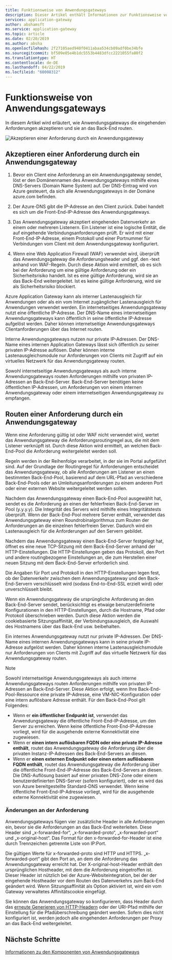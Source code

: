 ```yaml
---
title: Funktionsweise von Anwendungsgateways
description: Dieser Artikel enthält Informationen zur Funktionsweise von Anwendungsgateways.
services: application-gateway
author: abshamsft
ms.service: application-gateway
ms.topic: article
ms.date: 02/20/2019
ms.author: absha
ms.openlocfilehash: 2f27105aed940f0411abaa534cb09adf0be34bfe
ms.sourcegitcommit: bf509e05e4b1dc5553b4483dfcc2221055fa80f2
ms.translationtype: HT
ms.contentlocale: de-DE
ms.lasthandoff: 04/22/2019
ms.locfileid: "60008312"
---
```

# <a name="how-an-application-gateway-works"></a>Funktionsweise von Anwendungsgateways

In diesem Artikel wird erläutert, wie Anwendungsgateways die eingehenden Anforderungen akzeptieren und sie an das Back-End routen.

![Akzeptieren einer Anforderung durch ein Anwendungsgateway](./media/how-application-gateway-works/how-application-gateway-works.png)

## <a name="how-an-application-gateway-accepts-a-request"></a>Akzeptieren einer Anforderung durch ein Anwendungsgateway

1. Bevor ein Client eine Anforderung an ein Anwendungsgateway sendet, löst er den Domänennamen des Anwendungsgateways mithilfe eines DNS-Servers (Domain Name System) auf. Der DNS-Eintrag wird von Azure gesteuert, da sich alle Anwendungsgateways in der Domäne azure.com befinden.

2. Der Azure-DNS gibt die IP-Adresse an den Client zurück. Dabei handelt es sich um die Front-End-IP-Adresse des Anwendungsgateways.

3. Das Anwendungsgateway akzeptiert eingehenden Datenverkehr an einem oder mehreren Listenern. Ein Listener ist eine logische Entität, die auf eingehende Verbindungsanforderungen prüft. Er wird mit einer Front-End-IP-Adresse, einem Protokoll und einer Portnummer für Verbindungen vom Client mit dem Anwendungsgateway konfiguriert.

4. Wenn eine Web Application Firewall (WAF) verwendet wird, überprüft das Anwendungsgateway die Anforderungsheader und ggf. den -text anhand von WAF-Regeln. Durch diese Aktion wird ermittelt, ob es sich bei der Anforderung um eine gültige Anforderung oder ein Sicherheitsrisiko handelt. Ist es eine gültige Anforderung, wird sie an das Back-End weitergeleitet. Ist es keine gültige Anforderung, wird sie als Sicherheitsrisiko blockiert.

Azure Application Gateway kann als interner Lastenausgleich für Anwendungen oder als ein vom Internet zugänglicher Lastenausgleich für Anwendungen verwendet werden. Ein internetseitiges Anwendungsgateway nutzt eine öffentliche IP-Adresse. Der DNS-Name eines internetseitigen Anwendungsgateways kann öffentlich in seine öffentliche IP-Adresse aufgelöst werden. Daher können internetseitige Anwendungsgateways Clientanforderungen über das Internet routen.

Interne Anwendungsgateways nutzen nur private IP-Adressen. Der DNS-Name eines internen Application Gateways lässt sich öffentlich zu seiner privaten IP-Adresse auflösen. Daher können interne Lastenausgleichsmodule nur Anforderungen von Clients mit Zugriff auf ein virtuelles Netzwerk für das Anwendungsgateway routen.

Sowohl internetseitige Anwendungsgateways als auch interne Anwendungsgateways routen Anforderungen mithilfe von privaten IP-Adressen an Back-End-Server. Back-End-Server benötigen keine öffentlichen IP-Adressen, um Anforderungen von einem internen Anwendungsgateway oder einem internetseitigen Anwendungsgateway zu empfangen.

## <a name="how-an-application-gateway-routes-a-request"></a>Routen einer Anforderung durch ein Anwendungsgateway

Wenn eine Anforderung gültig ist oder WAF nicht verwendet wird, wertet das Anwendungsgateway die Anforderungsroutingregel aus, die mit dem Listener verknüpft ist. Durch diese Aktion wird ermittelt, an welchen Back-End-Pool die Anforderung weitergeleitet werden soll.

Regeln werden in der Reihenfolge verarbeitet, in der sie im Portal aufgeführt sind. Auf der Grundlage der Routingregel für Anforderungen entscheidet das Anwendungsgateway, ob alle Anforderungen am Listener an einen bestimmten Back-End-Pool, basierend auf dem URL-Pfad an verschiedene Back-End-Pools oder an Umleitungsanforderungen zu einem anderen Port oder einer externen Website weitergeleitet werden sollen.

Nachdem das Anwendungsgateway einen Back-End-Pool ausgewählt hat, sendet es die Anforderung an einen der fehlerfreien Back-End-Server im Pool (y.y.y.y). Die Integrität des Servers wird mithilfe eines Integritätstests überprüft. Wenn der Back-End-Pool mehrere Server enthält, verwendet das Anwendungsgateway einen Roundrobinalgorithmus zum Routen der Anforderungen an die einzelnen fehlerfreien Server. Dadurch wird ein Lastenausgleich für die Anforderungen auf den Servern gebildet.

Nachdem das Anwendungsgateway einen Back-End-Server festgelegt hat, öffnet es eine neue TCP-Sitzung mit dem Back-End-Server anhand der HTTP-Einstellungen. Die HTTP-Einstellungen geben das Protokoll, den Port und andere routingbezogene Einstellungen an, die zum Herstellen einer neuen Sitzung mit dem Back-End-Server erforderlich sind.

Die Angaben für Port und Protokoll in den HTTP-Einstellungen legen fest, ob der Datenverkehr zwischen dem Anwendungsgateway und den Back-End-Servern verschlüsselt wird (sodass End-to-End-SSL erzielt wird) oder unverschlüsselt bleibt.

Wenn ein Anwendungsgateway die ursprüngliche Anforderung an den Back-End-Server sendet, berücksichtigt es etwaige benutzerdefinierte Konfigurationen in den HTTP-Einstellungen, durch die Hostname, Pfad oder Protokoll überschrieben werden. Durch diese Aktion werden die cookiebasierte Sitzungsaffinität, der Verbindungsausgleich, die Auswahl des Hostnamens über das Back-End usw. beibehalten.

Ein internes Anwendungsgateway nutzt nur private IP-Adressen. Der DNS-Name eines internen Anwendungsgateways kann in seine private IP-Adresse aufgelöst werden. Daher können interne Lastenausgleichsmodule nur Anforderungen von Clients mit Zugriff auf das virtuelle Netzwerk für das Anwendungsgateway routen.

 >[!NOTE]
 >Sowohl internetseitige Anwendungsgateways als auch interne Anwendungsgateways routen Anforderungen mithilfe von privaten IP-Adressen an Back-End-Server. Diese Aktion erfolgt, wenn Ihre Back-End-Pool-Ressource eine private IP-Adresse, eine VM-NIC-Konfiguration oder eine intern auflösbare Adresse enthält. Für den Back-End-Pool gilt Folgendes:
> - Wenn er **ein öffentlicher Endpunkt ist**, verwendet das Anwendungsgateway die öffentliche Front-End-IP-Adresse, um den Server zu erreichen. Wenn keine öffentliche Front-End-IP-Adresse vorliegt, wird für die ausgehende externe Konnektivität eine zugewiesen.
> - Wenn er **einen intern auflösbaren FQDN oder eine private IP-Adresse enthält**, routet das Anwendungsgateway die Anforderung über die privaten Instanz-IP-Adressen des Back-End-Servers an diesen.
> - Wenn er **einen externen Endpunkt oder einen extern auflösbaren FQDN enthält**, routet das Anwendungsgateway die Anforderung über die öffentliche Front-End-IP-Adresse des Back-End-Servers an diesen. Die DNS-Auflösung basiert auf einer privaten DNS-Zone oder einem benutzerdefinierten DNS-Server (sofern konfiguriert), oder es wird das von Azure bereitgestellte Standard-DNS verwendet. Wenn keine öffentliche Front-End-IP-Adresse vorliegt, wird für die ausgehende externe Konnektivität eine zugewiesen.

### <a name="modifications-to-the-request"></a>Änderungen an der Anforderung

Anwendungsgateways fügen vier zusätzliche Header in alle Anforderungen ein, bevor sie die Anforderungen an das Back-End weiterleiten. Diese Header sind „x-forwarded-for“, „x-forwarded-proto“, „x-forwarded-port“ und „x-original-host“. Das Format für den x-forwarded-for-Header ist eine durch Trennzeichen getrennte Liste von IP:Port.

Die gültigen Werte für x-forwarded-proto sind HTTP und HTTPS. „x-forwarded-port“ gibt den Port an, an dem die Anforderung das Anwendungsgateway erreicht hat. Der X-original-host-Header enthält den ursprünglichen Hostheader, mit dem die Anforderung eingetroffen ist. Dieser Header ist nützlich bei der Azure-Websiteintegration, bei der der eingehende Hostheader vor dem Routen des Datenverkehrs zum Back-End geändert wird. Wenn Sitzungsaffinität als Option aktiviert ist, wird ein vom Gateway verwaltetes Affinitätscookie eingefügt.

Sie können das Anwendungsgateway so konfigurieren, dass Header durch das [erneute Generieren von HTTP-Headern](https://docs.microsoft.com/azure/application-gateway/rewrite-http-headers) oder der URI-Pfad mithilfe der Einstellung für die Pfadüberschreibung geändert werden. Sofern dies nicht konfiguriert ist, werden jedoch alle eingehenden Anforderungen per Proxy an das Back-End weitergeleitet.

## <a name="next-steps"></a>Nächste Schritte

[Informationen zu den Komponenten von Anwendungsgateways](application-gateway-components.md)
